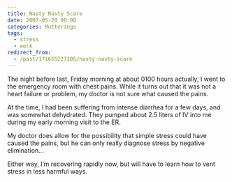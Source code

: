 ```yaml
---
title: Nasty Nasty Scare
date: 2007-05-20 00:00
categories: Mutterings
tags:
  - stress
  - work
redirect_from:
  - /post/171655227105/nasty-nasty-scare
---
```

The night before last, Friday morning at about 0100 hours actually, I went to the emergency room with chest pains. While it turns out that it was not a heart failure or problem, my doctor is not sure what caused the pains.

At the time, I had been suffering from intense diarrhea for a few days, and was somewhat dehydrated. They pumped about 2.5 liters of IV into me during my early morning visit to the ER.

My doctor does allow for the possibility that simple stress could have caused the pains, but he can only really diagnose stress by negative elimination&hellip;

Either way, I&rsquo;m recovering rapidly now, but will have to learn how to vent stress in less harmful ways.
